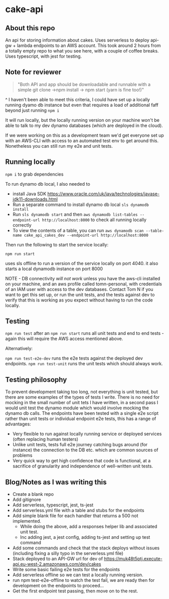 # cake-api

## About this repo

An api for storing information about cakes.
Uses serverless to deploy api-gw + lambda endpoints to an AWS account.
This took around 2 hours from a totally empty repo to what you see here, with a couple of coffee breaks.
Uses typescript, with jest for testing.

## Note for reviewer
> "Both API and app should be downloadable and runnable with a simple git clone ->npm install -> npm start (yarn is fine too!)"

^ I haven't been able to meet this criteria, I could have set up a locally running dyamo db instance but even that requires a load of additional faff beyond just running `npm i`

It will run locally, but the locally running version on your machine won't be able to talk to my dev dynamo databases (which are deployed in the cloud).

If we were working on this as a development team we'd get everyone set up with an AWS-CLI with access to an automated test env to get around this. Nonetheless you can still run my e2e and unit tests.


## Running locally
`npm i` to grab dependencies


To run dynamo db local, I also needed to

+ install Java SDK https://www.oracle.com/uk/java/technologies/javase-jdk11-downloads.html
+ Run a separate command to install dynamo db local `sls dynamodb install`
+ Run `sls dynamodb start` and then `aws dynamodb list-tables --endpoint-url http://localhost:8000` to check all running locally correctly
+ To view the contents of a table, you can run `aws dynamodb scan --table-name cake_api_cakes_dev --endpoint-url http://localhost:8000`

Then run the following to start the service locally:

`npm run start`

uses sls offline to run a version of the service locally on port 4040.
it also starts a local dynamodb instance on port 8000

NOTE - DB connectivity *will not work* unless you have the aws-cli installed on your machine, and an aws profile called tomn-personal, with credentials of an IAM user with access to the dev databases. Contact Tom N if you want to get this set up, or run the unit tests, and the tests against dev to verify that this is working as you expect without having to run the code locally.

## Testing
`npm run test` after an `npm run start` runs all unit tests and end to end tests - again this will require the AWS access mentioned above.

Alternatively:

`npm run test-e2e-dev` runs the e2e tests against the deployed dev endpoints.
`npm run test-unit` runs the unit tests which should always work.

## Testing philosophy

To prevent development taking too long, not everything is unit tested, but there are some examples of the types of tests I write.
There is no need for mocking in the small number of unit tets I have written, in a second pass I would unit test the dynamo module which would involve mocking the dynamo db calls.
The endpoints have been tested with a single e2e script rather than unit tests or individual endpoint e2e tests, this has a range of advantages:

+ Very flexible to run against locally running service or deployed services (often replacing human testers)
+ Unlike unit tests, tests full e2e journey catching bugs around (for instance) the connection to the DB etc. which are common sources of problems
+ Very quick way to get high confidence that code is functional, at a sacrifice of granularity and independence of well-written unit tests.

## Blog/Notes as I was writing this

+ Create a blank repo
+ Add gitignore
+ Add serverless, typescript, jest, ts-jest
+ Add serverless.yml file with a table and stubs for the endpoints
+ Add simple blank file for each handler that returns a 500 not implemented.
    + While doing the above, add a responses helper lib and associated unit test.
    + Inc adding jest, a jest config, adding ts-jest and setting up test command
+ Add some commands and check that the stack deploys without issues (including fixing a silly typo in the serverless.yml file)
+ Stack deployed to an API-GW url for dev of https://muk48t5ptj.execute-api.eu-west-2.amazonaws.com/dev/cakes
+ Write some basic failing e2e tests for the endpoints
+ Add serverless offline so we can test a locally running version.
+ run npm test-e2e-offline to watch the test fail, we are ready then for development on the endpoints to proceed...
+ Get the first endpoint test passing, then move on to the rest.
